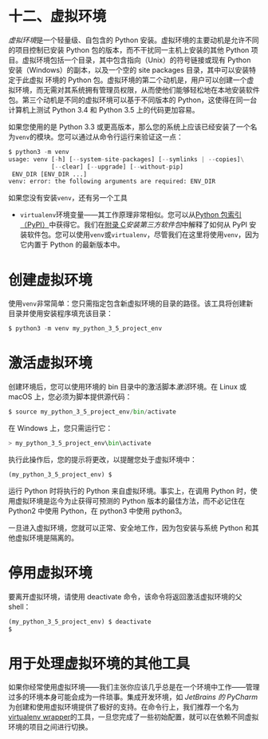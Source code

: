 # 十二、虚拟环境

*虚拟环境*是一个轻量级、自包含的 Python 安装。虚拟环境的主要动机是允许不同的项目控制已安装 Python 包的版本，而不干扰同一主机上安装的其他 Python 项目。虚拟环境包括一个目录，其中包含指向（Unix）的符号链接或现有 Python 安装（Windows）的副本，以及一个空的 site packages 目录，其中可以安装特定于此虚拟
环境的 Python 包。虚拟环境的第二个动机是，用户可以创建一个虚拟环境，而无需对其系统拥有管理员权限，从而使他们能够轻松地在本地安装软件包。第三个动机是不同的虚拟环境可以基于不同版本的 Python，这使得在同一台计算机上测试 Python 3.4 和 Python 3.5 上的代码更加容易。

如果您使用的是 Python 3.3 或更高版本，那么您的系统上应该已经安装了一个名为`venv`的模块。您可以通过从命令行运行来验证这一点：

```py
$ python3 -m venv
usage: venv [-h] [--system-site-packages] [--symlinks | --copies]\
            [--clear] [--upgrade] [--without-pip]
 ENV_DIR [ENV_DIR ...]
venv: error: the following arguments are required: ENV_DIR

```

如果您没有安装`venv`，还有另一个工具

*   `virtualenv`环境变量——其工作原理非常相似。您可以从[Python 包索引（PyPI）](https://pypi.python.org/pypi/virtualenv)中获得它。我们在[附录 C](14.html#9TIBA0-0cbe380184724081924496f73c736016)*安装第三方软件包*中解释了如何从 PyPI 安装软件包。您可以使用`venv`或`virtualenv`，尽管我们在这里将使用`venv`，因为它内置于 Python 的最新版本中。

# 创建虚拟环境

使用`venv`非常简单：您只需指定包含新虚拟环境的目录的路径。该工具将创建新目录并使用安装程序填充该目录：

```py
$ python3 -m venv my_python_3_5_project_env

```

# 激活虚拟环境

创建环境后，您可以使用环境的 bin 目录中的激活脚本*激活*环境。在 Linux 或 macOS 上，您必须为脚本提供源代码：

```py
$ source my_python_3_5_project_env/bin/activate

```

在 Windows 上，您只需运行它：

```py
> my_python_3_5_project_env\bin\activate

```

执行此操作后，您的提示将更改，以提醒您处于虚拟环境中：

```py
(my_python_3_5_project_env) $

```

运行 Python 时将执行的 Python 来自虚拟环境。事实上，在调用 Python 时，使用虚拟环境是迄今为止获得可预测的 Python 版本的最佳方法，而不必记住在 Python2 中使用 Python，在 python3 中使用 python3。

一旦进入虚拟环境，您就可以正常、安全地工作，因为包安装与系统 Python 和其他虚拟环境是隔离的。

# 停用虚拟环境

要离开虚拟环境，请使用 deactivate 命令，该命令将返回激活虚拟环境的父 shell：

```py
(my_python_3_5_project_env) $ deactivate
$

```

# 用于处理虚拟环境的其他工具

如果你经常使用虚拟环境——我们主张你应该几乎总是在一个环境中工作——管理过多的环境本身可能会成为一件琐事。集成开发环境，如
*JetBrains 的 PyCharm*为创建和使用虚拟环境提供了极好的支持。在命令行上，我们推荐一个名为[virtualenv wrapper](https://virtualenvwrapper.readthedocs.io/en/latest/)的工具，一旦您完成了一些初始配置，就可以在依赖不同虚拟环境的项目之间进行切换。